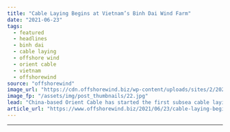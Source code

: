 ```yaml
---
title: "Cable Laying Begins at Vietnam’s Binh Dai Wind Farm"
date: "2021-06-23"
tags: 
  - featured
  - headlines
  - binh dai
  - cable laying
  - offshore wind
  - orient cable
  - vietnam
  - offshorewind
source: "offshorewind"
image_url: "https://cdn.offshorewind.biz/wp-content/uploads/sites/2/2021/06/23111517/Cable-Laying-Begins-at-Vietnams-Binh-Dai-Wind-Farm.jpg"
image_fp: "/assets/img/post_thumbnails/22.jpg"
lead: "China-based Orient Cable has started the first subsea cable laying work at the Binh"
article_url: "https://www.offshorewind.biz/2021/06/23/cable-laying-begins-at-vietnams-binh-dai-wind-farm/"
---
```


---
